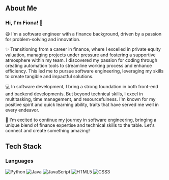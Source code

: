 ## About Me
### Hi, I'm Fiona! 👋 
😄 I'm a software engineer with a finance background, driven by a passion for problem-solving and innovation.

✨ Transitioning from a career in finance, where I excelled in private equity valuation, managing projects under pressure and fostering a supportive atmosphere within my team. I discovered my passion for coding through creating automation tools to streamline working process and enhance efficiency. This led me to pursue software engineering, leveraging my skills to create tangible and impactful solutions.

💻 In software development, I bring a strong foundation in both front-end and backend developments. But beyond technical skills, I excel in multitasking, time management, and resourcefulness. I'm known for my positive spirit and quick learning ability, traits that have served me well in every endeavor.

🤝 I'm excited to continue my journey in software engineering, bringing a unique blend of finance expertise and technical skills to the table. Let's connect and create something amazing!

## Tech Stack
### Languages
![Python](https://img.shields.io/badge/python-3670A0?style=for-the-badge&logo=python&logoColor=ffdd54) 
![Java](https://img.shields.io/badge/java-%23ED8B00.svg?style=for-the-badge&logo=openjdk&logoColor=white) 
![JavaScript](https://img.shields.io/badge/javascript-%23323330.svg?style=for-the-badge&logo=javascript&logoColor=%23F7DF1E) 
![HTML5](https://img.shields.io/badge/html5-%23E34F26.svg?style=for-the-badge&logo=html5&logoColor=white)
![CSS3](https://img.shields.io/badge/css3-%231572B6.svg?style=for-the-badge&logo=css3&logoColor=white) 




<!--
**leileili1010/leileili1010** is a ✨ _special_ ✨ repository because its `README.md` (this file) appears on your GitHub profile.

Here are some ideas to get you started:

- 🔭 I’m currently working on ...
- 🌱 I’m currently learning ...
- 👯 I’m looking to collaborate on ...
- 🤔 I’m looking for help with ...
- 💬 Ask me about ...
- 📫 How to reach me: ...
- 😄 Pronouns: ...
- ⚡ Fun fact: ...
-->

